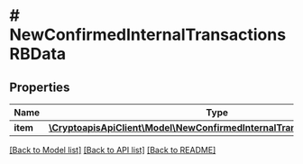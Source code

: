 # # NewConfirmedInternalTransactionsRBData

## Properties

Name | Type | Description | Notes
------------ | ------------- | ------------- | -------------
**item** | [**\CryptoapisApiClient\Model\NewConfirmedInternalTransactionsRBDataItem**](NewConfirmedInternalTransactionsRBDataItem.md) |  |

[[Back to Model list]](../../README.md#models) [[Back to API list]](../../README.md#endpoints) [[Back to README]](../../README.md)
